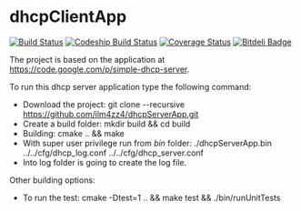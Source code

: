 dhcpClientApp
=========================

[![Build Status](https://travis-ci.org/ilm4zz4/dhcpServerApp.png)](https://travis-ci.org/ilm4zz4/dhcpServerApp)
[![Codeship Build Status](https://www.codeship.io/projects/876c9b00-9f67-0132-ef75-520a26f6f18f/status)](https://www.codeship.io/projects/65162) 
[![Coverage Status](https://coveralls.io/repos/ilm4zz4/dhcpServerApp/badge.svg?branch=develop)](https://coveralls.io/r/ilm4zz4/dhcpServerApp?branch=develop)
[![Bitdeli Badge](https://d2weczhvl823v0.cloudfront.net/ilm4zz4/dhcpserverapp/trend.png)](https://bitdeli.com/free "Bitdeli Badge")

The project is based on the application at https://code.google.com/p/simple-dhcp-server.

To run this dhcp server application type the following command:

 - Download the project: git clone --recursive https://github.com/ilm4zz4/dhcpServerApp.git
 - Create a build folder: mkdir build && cd build 
 - Building: cmake .. && make 
 - With super user privilege run from *bin* folder: ./dhcpServerApp.bin ../../cfg/dhcp_log.conf  ../../cfg/dhcp_server.conf 
 - Into log folder is going to create the log file.

Other building options:
 - To run the test: cmake -Dtest=1 .. && make test && ./bin/runUnitTests






